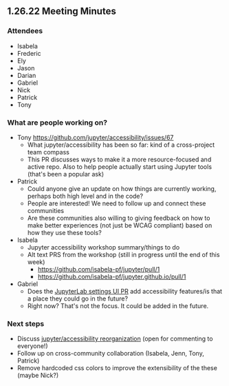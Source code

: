 ## 1.26.22 Meeting Minutes

### Attendees

- Isabela
- Frederic
- Ely
- Jason
- Darian
- Gabriel
- Nick
- Patrick
- Tony

### What are people working on?

- Tony https://github.com/jupyter/accessibility/issues/67
  - What jupyter/accessibility has been so far: kind of a cross-project team compass
  - This PR discusses ways to make it a more resource-focused and active repo. Also to help people actually start using Jupyter tools (that's been a popular ask)
- Patrick
  - Could anyone give an update on how things are currently working, perhaps both high level and in the code?
  - People are interested! We need to follow up and connect these communities
  - Are these communities also willing to giving feedback on how to make better experiences (not just be WCAG compliant) based on how they use these tools?
- Isabela
  - Jupyter accessibility workshop summary/things to do
  - Alt text PRS from the workshop (still in progress until the end of this week)
    - https://github.com/isabela-pf/jupyter/pull/1
    - https://github.com/isabela-pf/jupyter.github.io/pull/1
- Gabriel
  - Does the [JupyterLab settings UI PR](https://github.com/jupyterlab/jupyterlab/pull/11079) add accessibility features/is that a place they could go in the future?
  - Right now? That's not the focus. It could be added in the future.

### Next steps

- Discuss [jupyter/accessibility reorganization](https://github.com/jupyter/accessibility/issues/67) (open for commenting to everyone!)
- Follow up on cross-community collaboration (Isabela, Jenn, Tony, Patrick)
- Remove hardcoded css colors to improve the extensibility of the these (maybe Nick?)
